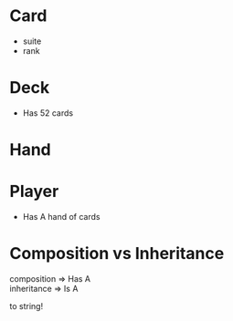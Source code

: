 # Card
* suite 
* rank

# Deck
* Has 52 cards

# Hand


# Player 
* Has A hand of cards

# Composition vs Inheritance 

composition => Has A  
inheritance => Is A 


to string!